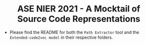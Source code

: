 # <div align="center">**ASE NIER 2021 - A Mocktail of Source Code Representations**</div>
* Please find the README for both the ```Path Extractor``` tool and the ```Extended-code2vec model``` in their respective folders.